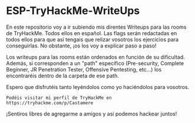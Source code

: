 # ESP-TryHackMe-WriteUps
En este repositorio voy a ir subiendo mis direntes Writeups para las rooms de TryHackMe. Todos ellos en español. Las flags serán redactadas en todos ellos para que así tengais que relizar vosotros los ejercicios para conseguirlas. No obstante, ¡os los voy a explicar paso a paso!

Los writeups para las rooms están ordenados en función de su dificultad. Además, si corresponden a un "path" específico (Pre-security, Complete Beginner, JR Penetration Tester, Offensive Pentesting, etc...) los encontraréis dentro de la carpeta de ese path.

Espero que disfrutéis tanto leyéndolos como yo haciéndolos para vosotros.

```
Podéis visitar mi perfil de TryHackMe en https://tryhackme.com/p/Castamere
```

¡Sentiros libres de agregarme a amigos y así podemos hackear juntos!
